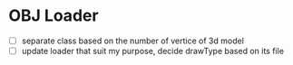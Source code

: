 # OBJ Loader

- [ ] separate class based on the number of vertice of 3d model
- [ ] update loader that suit my purpose, decide drawType based on its file

